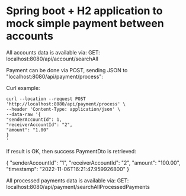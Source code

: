 # Spring boot + H2 application to mock simple payment between accounts

All accounts data is available via: GET: localhost:8080/api/account/searchAll

Payment can be done via POST, sending JSON to "localhost:8080/api/payment/process":

Curl example:
```
curl --location --request POST 'http://localhost:8080/api/payment/process' \
--header 'Content-Type: application/json' \
--data-raw '{
"senderAccountId": 1,
"receiverAccountId": "2",
"amount": "1.00"
}
'
```

If result is OK, then success PaymentDto is retrieved:

{
"senderAccountId": "1",
"receiverAccountId": "2",
"amount": "100.00",
"timestamp": "2022-11-06T16:21:47.959926800"
}

All processed payments data is available via: GET: localhost:8080/api/payment/searchAllProcessedPayments
